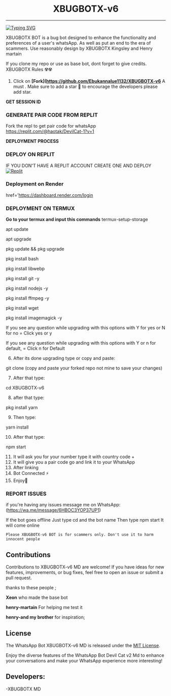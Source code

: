 <h1 align="center"> XBUGBOTX-v6 </h1>
<p align="center">  
  
***
  
<a href="https://git.io/typing-svg"><img src="https://readme-typing-svg.demolab.com?font=Black+Ops+One&size=50&pause=1000&color=1BAFBAFF&center=true&width=910&height=100&lines=THANKS FOR CHOOSING ; XBUGBOTX-V2.0;WHATSAPP+BUG+BOT;CREATED+BY+XBUGBOTX+MD;RELEASED+11.07.24" alt="Typing SVG" /></a>
  </p>

XBUGBOTX BOT is a bug bot designed to enhance the functionality and preferences of a user's whatsApp. As well as put an end to the era of scammers. Use reasonably design by XBUGBOTX Kingsley and  Henry martain

If you clone my repo or use as base bot, dont forget to give credits. XBUGBOTX Rules ☢️☢️

1. Click on **[Fork](https://github.com/Ebukannalue1132/XBUGBOTX-v6** A must . Make sure to add a star 🌟 to encourage the developers please add star.
   
**GET SESSION ID**
### GENERATE PAIR CODE FROM REPLIT
Fork the repl to get pair code for whatsApp
https://replit.com/@haotak/DevilCat-1?v=1

**DEPLOYMENT PROCESS**
### DEPLOY ON REPLIT
IF YOU DON'T HAVE A REPLIT ACCOUNT CREATE ONE AND DEPLOY 
    <br>
    <a href='https://replit.com/github/Anime-King01/Devil_Cat-V2.0' target="_blank"><img alt='Replit' src='https://img.shields.io/badge/-Deploy-red?style=for-the-badge&logo=replit&logoColor=white'/></a>
### Deployment on Render
href='https://dashboard.render.com/login

### DEPLOYMENT ON TERMUX

**Go to your termux and input this commands**
termux-setup-storage

apt update

apt upgrade

pkg update && pkg upgrade

pkg install bash

pkg install libwebp

pkg install git -y

pkg install nodejs -y

pkg install ffmpeg -y 

pkg install wget

pkg install imagemagick -y


If you see any question while upgrading with this options with Y for yes or N for no = Click yes or y

If you see any question while upgrading with this options with Y or n for default, = Click n for Default

6. After its done upgrading type or copy and paste:

git clone  (copy and paste your forked repo not mine to save your changes) 

7. After that type: 

cd XBUGBOTX-v6

8. after that type:

pkg install yarn

9. Then type:

yarn install 

10. After that type:

npm start 

11. It will ask you for your number type it with country code +
12. It will give you a pair code go and link it to your WhatsApp 
13. After linking
14. Bot Connected ⚡
15. Enjoy🤖

### REPORT ISSUES

if you're having any issues message me on
WhatsApp: (https://wa.me/message/6HBOC3YOP37UP1) 

If the bot goes offline 
Just type cd and the bot name 
Then type npm start
It will come online

`Please XBUGBOTX-v6 BOT is for scammers only. Don't use it to harm innocent people`


## Contributions

Contributions to XBUGBOTX-v6 MD are welcome! If you have ideas for new features, improvements, or bug fixes, feel free to open an issue or submit a pull request. <br>

   thanks to these people ;

   **Xeon** who made the base bot

   **henry-martain** For helping me test it
   
   **henry-and my brother** for inspiration; <br>


## License

The WhatsApp Bot XBUGBOTX-v6 MD is released under the [MIT License](https://opensource.org/licenses/MIT).

Enjoy the diverse features of the WhatsApp Bot Devil Cat v2 Md to enhance your conversations and make your WhatsApp experience more interesting!

## Developers:

-XBUGBOTX MD

